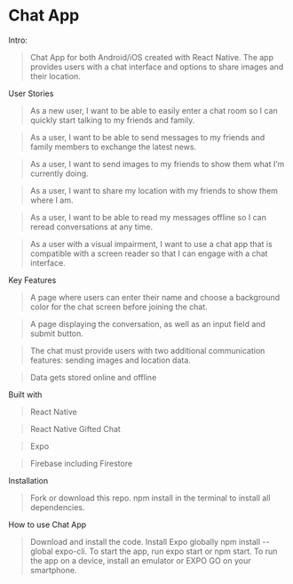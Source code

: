 # Chat App

Intro:

>Chat App for both Android/iOS created with React Native. The app provides users with a chat interface and options to share images and their location.


User Stories

>As a new user, I want to be able to easily enter a chat room so I can quickly start talking to my friends and family.

>As a user, I want to be able to send messages to my friends and family members to exchange the latest news.

>As a user, I want to send images to my friends to show them what I’m currently doing.

>As a user, I want to share my location with my friends to show them where I am.

>As a user, I want to be able to read my messages offline so I can reread conversations at any time.

>As a user with a visual impairment, I want to use a chat app that is compatible with a screen reader so that I can engage with a chat interface.


Key Features

>A page where users can enter their name and choose a background color for the chat screen before joining the chat.

>A page displaying the conversation, as well as an input field and submit button.

>The chat must provide users with two additional communication features: sending images and location data.

>Data gets stored online and offline


Built with

>React Native

>React Native Gifted Chat

>Expo

>Firebase including Firestore

Installation
>Fork or download this repo.
>npm install in the terminal to install all dependencies.

How to use Chat App
>Download and install the code.
>Install Expo globally npm install --global expo-cli.
>To start the app, run expo start or npm start.
>To run the app on a device, install an emulator or EXPO GO on your smartphone.

